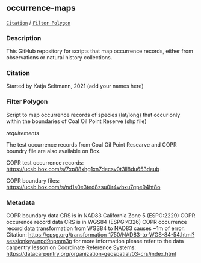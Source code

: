 ## occurrence-maps

[```Citation```](#Citation) / [```Filter Polygon```](#filter-polygon)

### Description
This GitHub repository for scripts that map occurrence records, either from observations or natural history collections.


### Citation
Started by Katja Seltmann, 2021 (add your names here)

### Filter Polygon

Script to map occurrence records of species (lat/long) that occur only within the boundaries of Coal Oil Point Reserve (shp file)

*requirements*

The test occurrence records from Coal Oil Point Researve and COPR boundry file are also available on Box. 

COPR test occurrence records: https://ucsb.box.com/s/7xp88xhg1xn7decsv0t3ll8du653deub

COPR boundary files: https://ucsb.box.com/s/nd1s0e3ted8zsu0ir4wbxu7qpe94ht8o

### Metadata
COPR boundary data CRS is in NAD83 California Zone 5 (ESPG:2229)
COPR occurence record data CRS is in WGS84 (ESPG:4326)
COPR occurrence record data transformation from WGS84 to NAD83 causes ~1m of error. Citation: https://epsg.org/transformation_1750/NAD83-to-WGS-84-54.html?sessionkey=npd9npmm3p
for more information please refer to the data carpentry lesson on Coordinate Reference Systems: https://datacarpentry.org/organization-geospatial/03-crs/index.html 
